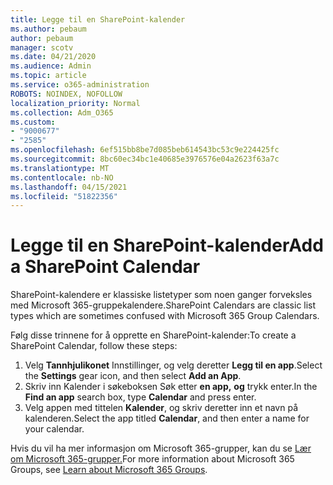 ```yaml
---
title: Legge til en SharePoint-kalender
ms.author: pebaum
author: pebaum
manager: scotv
ms.date: 04/21/2020
ms.audience: Admin
ms.topic: article
ms.service: o365-administration
ROBOTS: NOINDEX, NOFOLLOW
localization_priority: Normal
ms.collection: Adm_O365
ms.custom:
- "9000677"
- "2585"
ms.openlocfilehash: 6ef515bb8be7d085beb614543bc53c9e224425fc
ms.sourcegitcommit: 8bc60ec34bc1e40685e3976576e04a2623f63a7c
ms.translationtype: MT
ms.contentlocale: nb-NO
ms.lasthandoff: 04/15/2021
ms.locfileid: "51822356"
---
```

# <a name="add-a-sharepoint-calendar"></a><span data-ttu-id="c400c-102">Legge til en SharePoint-kalender</span><span class="sxs-lookup"><span data-stu-id="c400c-102">Add a SharePoint Calendar</span></span>

<span data-ttu-id="c400c-103">SharePoint-kalendere er klassiske listetyper som noen ganger forveksles med Microsoft 365-gruppekalendere.</span><span class="sxs-lookup"><span data-stu-id="c400c-103">SharePoint Calendars are classic list types which are sometimes confused with Microsoft 365 Group Calendars.</span></span>
 
<span data-ttu-id="c400c-104">Følg disse trinnene for å opprette en SharePoint-kalender:</span><span class="sxs-lookup"><span data-stu-id="c400c-104">To create a SharePoint Calendar, follow these steps:</span></span>
 
1.  <span data-ttu-id="c400c-105">Velg **Tannhjulikonet** Innstillinger, og velg deretter **Legg til en app**.</span><span class="sxs-lookup"><span data-stu-id="c400c-105">Select the **Settings** gear icon, and then select **Add an App**.</span></span>
2.  <span data-ttu-id="c400c-106">Skriv inn Kalender i søkeboksen Søk etter **en app,** **og** trykk enter.</span><span class="sxs-lookup"><span data-stu-id="c400c-106">In the **Find an app** search box, type **Calendar** and press enter.</span></span>
3.  <span data-ttu-id="c400c-107">Velg appen med tittelen **Kalender**, og skriv deretter inn et navn på kalenderen.</span><span class="sxs-lookup"><span data-stu-id="c400c-107">Select the app titled **Calendar**, and then enter a name for your calendar.</span></span>

<span data-ttu-id="c400c-108">Hvis du vil ha mer informasjon om Microsoft 365-grupper, kan du se [Lær om Microsoft 365-grupper.](https://support.office.com/article/Learn-about-Office-365-groups-b565caa1-5c40-40ef-9915-60fdb2d97fa2)</span><span class="sxs-lookup"><span data-stu-id="c400c-108">For more information about Microsoft 365 Groups, see [Learn about Microsoft 365 Groups](https://support.office.com/article/Learn-about-Office-365-groups-b565caa1-5c40-40ef-9915-60fdb2d97fa2).</span></span>

